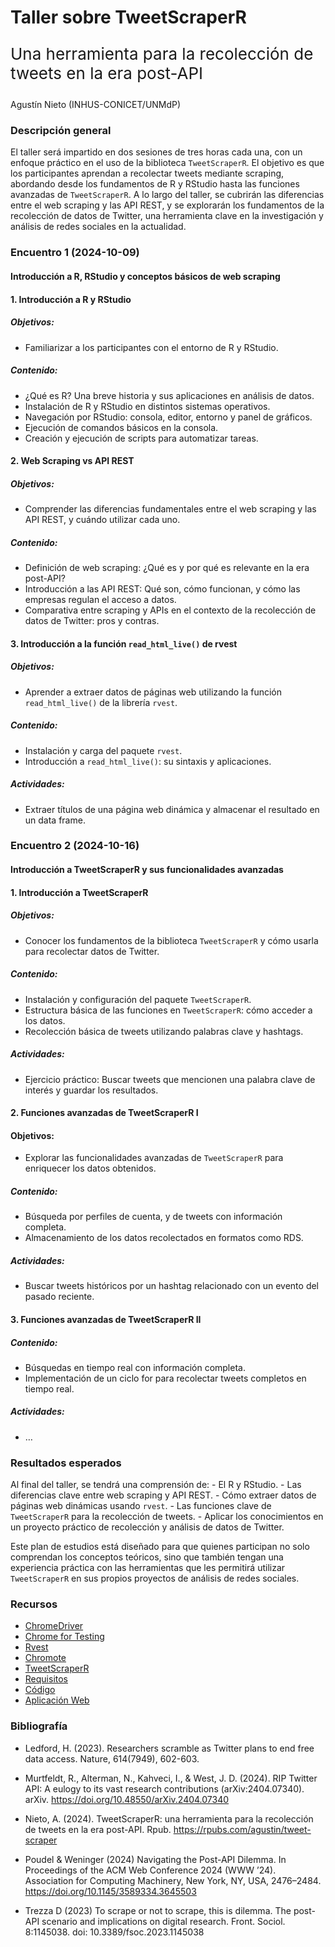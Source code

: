 Taller sobre TweetScraperR
================
<p style="font-size:26px;">  
Una herramienta para la recolección de tweets en la era post-API  
</p>
Agustín Nieto (INHUS-CONICET/UNMdP)

### Descripción general

El taller será impartido en dos sesiones de tres horas cada una, con un
enfoque práctico en el uso de la biblioteca `TweetScraperR`. El objetivo
es que los participantes aprendan a recolectar tweets mediante scraping,
abordando desde los fundamentos de R y RStudio hasta las funciones
avanzadas de `TweetScraperR`. A lo largo del taller, se cubrirán las
diferencias entre el web scraping y las API REST, y se explorarán los
fundamentos de la recolección de datos de Twitter, una herramienta clave
en la investigación y análisis de redes sociales en la actualidad.

### Encuentro 1 (2024-10-09)

#### Introducción a R, RStudio y conceptos básicos de web scraping

#### 1. Introducción a R y RStudio

##### Objetivos:

- Familiarizar a los participantes con el entorno de R y RStudio.

##### Contenido:

- ¿Qué es R? Una breve historia y sus aplicaciones en análisis de datos.
- Instalación de R y RStudio en distintos sistemas operativos.
- Navegación por RStudio: consola, editor, entorno y panel de gráficos.
- Ejecución de comandos básicos en la consola.
- Creación y ejecución de scripts para automatizar tareas.

#### 2. Web Scraping vs API REST

##### Objetivos:

- Comprender las diferencias fundamentales entre el web scraping y las
  API REST, y cuándo utilizar cada uno.

##### Contenido:

- Definición de web scraping: ¿Qué es y por qué es relevante en la era
  post-API?
- Introducción a las API REST: Qué son, cómo funcionan, y cómo las
  empresas regulan el acceso a datos.
- Comparativa entre scraping y APIs en el contexto de la recolección de
  datos de Twitter: pros y contras.

#### 3. Introducción a la función `read_html_live()` de rvest

##### Objetivos:

- Aprender a extraer datos de páginas web utilizando la función
  `read_html_live()` de la librería `rvest`.

##### Contenido:

- Instalación y carga del paquete `rvest`.
- Introducción a `read_html_live()`: su sintaxis y aplicaciones.

##### Actividades:

- Extraer títulos de una página web dinámica y almacenar el resultado en
  un data frame.

### Encuentro 2 (2024-10-16)

#### Introducción a TweetScraperR y sus funcionalidades avanzadas

#### 1. Introducción a TweetScraperR

##### Objetivos:

- Conocer los fundamentos de la biblioteca `TweetScraperR` y cómo usarla
  para recolectar datos de Twitter.

##### Contenido:

- Instalación y configuración del paquete `TweetScraperR`.
- Estructura básica de las funciones en `TweetScraperR`: cómo acceder a
  los datos.
- Recolección básica de tweets utilizando palabras clave y hashtags.

##### Actividades:

- Ejercicio práctico: Buscar tweets que mencionen una palabra clave de
  interés y guardar los resultados.

#### 2. Funciones avanzadas de TweetScraperR I

#### Objetivos:

- Explorar las funcionalidades avanzadas de `TweetScraperR` para
  enriquecer los datos obtenidos.

##### Contenido:

- Búsqueda por perfiles de cuenta, y de tweets con información completa.
- Almacenamiento de los datos recolectados en formatos como RDS.

##### Actividades:

- Buscar tweets históricos por un hashtag relacionado con un evento del
  pasado reciente.

#### 3. Funciones avanzadas de TweetScraperR II

##### Contenido:

- Búsquedas en tiempo real con información completa.
- Implementación de un ciclo for para recolectar tweets completos en
  tiempo real.

##### Actividades:

- …

### Resultados esperados

Al final del taller, se tendrá una comprensión de: - El R y RStudio. -
Las diferencias clave entre web scraping y API REST. - Cómo extraer
datos de páginas web dinámicas usando `rvest`. - Las funciones clave de
`TweetScraperR` para la recolección de tweets. - Aplicar los
conocimientos en un proyecto práctico de recolección y análisis de datos
de Twitter.

Este plan de estudios está diseñado para que quienes participan no solo
comprendan los conceptos teóricos, sino que también tengan una
experiencia práctica con las herramientas que les permitirá utilizar
`TweetScraperR` en sus propios proyectos de análisis de redes sociales.

### Recursos

- [ChromeDriver](https://developer.chrome.com/docs/chromedriver/downloads)
- [Chrome for
  Testing](https://googlechromelabs.github.io/chrome-for-testing/)
- [Rvest](https://rvest.tidyverse.org/)
- [Chromote](https://rstudio.github.io/chromote/)
- [TweetScraperR](https://github.com/agusnieto77/TweetScraperR/)
- [Requisitos](https://github.com/agusnieto77/TweetScraperR/blob/main/Requisitos.md)
- [Código](https://github.com/agusnieto77/taller-tweet-scraper/tree/main/Scripts)
- [Aplicación Web](http://tweet-scraper.hlab.com.ar:7486/)

### Bibliografía

- Ledford, H. (2023). Researchers scramble as Twitter plans to end free
  data access. Nature, 614(7949), 602-603.

- Murtfeldt, R., Alterman, N., Kahveci, I., & West, J. D. (2024). RIP
  Twitter API: A eulogy to its vast research contributions
  (arXiv:2404.07340). arXiv. <https://doi.org/10.48550/arXiv.2404.07340>

- Nieto, A. (2024). TweetScraperR: una herramienta para la recolección
  de tweets en la era post-API. Rpub.
  <https://rpubs.com/agustin/tweet-scraper>

- Poudel & Weninger (2024) Navigating the Post-API Dilemma. In
  Proceedings of the ACM Web Conference 2024 (WWW ’24). Association for
  Computing Machinery, New York, NY, USA, 2476–2484.
  <https://doi.org/10.1145/3589334.3645503>

- Trezza D (2023) To scrape or not to scrape, this is dilemma. The
  post-API scenario and implications on digital research. Front. Sociol.
  8:1145038. doi: 10.3389/fsoc.2023.1145038
